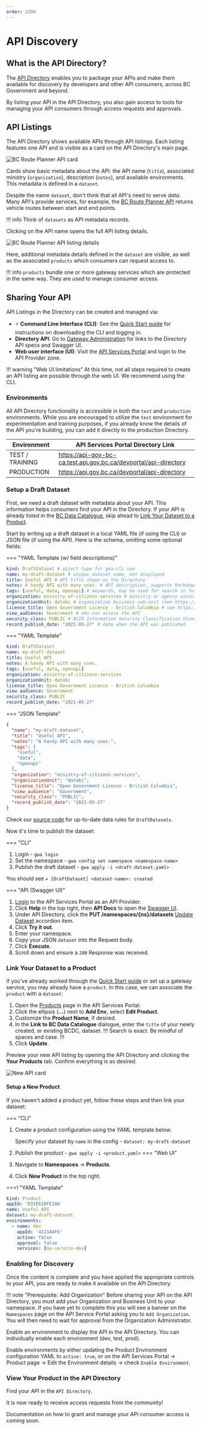 ```yaml
---
order: 2200
---
```


# API Discovery

## What is the API Directory?

The [API Directory](https://api.gov.bc.ca/devportal/api-directory) enables you to package your APIs and make them available for discovery by developers and other API consumers, across BC Government and beyond.

By listing your API in the API Directory, you also gain access to tools for managing your API consumers through access requests and approvals.

## API Listings

The API Directory shows available APIs through API listings. Each listing features one API and is visible as a card on the API Directory's main page.

![BC Route Planner API card](assets/api-directory-card.png)

Cards show basic metadata about the API: the API name (`title`), associated ministry (`organization`), description (`notes`), and available environments. This metadata is defined in a `dataset`.

Despite the name `dataset`, don't think that all API's need to serve *data*. Many API's provide services, for example, the [BC Route Planner API](https://api.gov.bc.ca/devportal/api-directory/740?preview=false) returns vehicle routes between start and end points.

!!! info
    Think of `datasets` as API metadata records.

Clicking on the API name opens the full API listing details.

![BC Route Planner API listing details](assets/api-directory-listing.png)

Here, additional metadata details defined in the `dataset` are visible, as well as the associated `products` which consumers can request access to.

!!! info
    `products` bundle one or more gateway services which are protected in the same way. They are used to manage consumer access.

## Sharing Your API

API Listings in the Directory can be created and managed via:

- ⭐ **Command Line Interface (CLI)**: See the [Quick Start guide](../guides/owner-journey.md) for instructions on downloading the CLI and logging in.
- **Directory API**: Go to [Gateway Administration](../resources/gateway-admin.md#directory-api) for links to the Directory API specs and Swagger UI.
- **Web user interface (UI)**: Visit the [API Services Portal](https://api.gov.bc.ca/) and login to the API Provider zone.

!!! warning "Web UI limitations"
    At this time, not all steps required to create an API listing are possible through the web UI. We recommend using the CLI.

### Environments

All API Directory functionality is accessible in both the `test` and `production` environments. While you are encouraged to utilize the `test` environment for experimentation and training purposes, if you already know the details of the API you're building, you can add it directly to the production Directory.

| Environment     | API Services Portal Directory Link                               |
| --------------- | ---------------------------------------------------------------- |
| TEST / TRAINING | https://api-gov-bc-ca.test.api.gov.bc.ca/devportal/api-directory |
| PRODUCTION      | https://api.gov.bc.ca/devportal/api-directory                    |

### Setup a Draft Dataset

First, we need a draft dataset with metadata about your API. This information helps consumers find your API in the Directory. If your API is already listed in the [BC Data Catalogue](https://catalogue.data.gov.bc.ca/), skip ahead to [Link Your Dataset to a Product](#link-your-dataset-to-a-product).

Start by writing up a draft dataset in a local YAML file (if using the CLI) or JSON file (if using the API). Here is the schema, omitting some optional fields:

=== "YAML Template (w/ field descriptions)"
```yaml
kind: DraftDataset # object type for gwa-cli use
name: my-draft-dataset # unique dataset name, not displayed
title: Useful API # API title shown on the Directory
notes: A handy API with many uses. # API description, supports Markdown formatting
tags: [useful, data, openapi] # keywords, may be used for search in future
organization: ministry-of-citizens-services # ministry or agency associated with the API (see https://api.gov.bc.ca/ds/api/v2/organizations for options) - this must match the organization associated with the namespace
organizationUnit: databc # organization business sub-unit (see https://api.gov.bc.ca/ds/api/v2/organizations/<organization> for options)
license_title: Open Government Licence - British Columbia # see https://bcgov.github.io/data-publication/pages/dps_licences.html for licensing options
view_audience: Government # who can access the API
security_class: PUBLIC # OCIO Information Security Classification Standard, see https://www2.gov.bc.ca/assets/gov/government/services-for-government-and-broader-public-sector/information-technology-services/standards-files/618_information_security_classification_standard.pdf
record_publish_date: "2021-05-27" # date when the API was published
```

=== "YAML Template"
```yaml
kind: DraftDataset
name: my-draft-dataset
title: Useful API
notes: A handy API with many uses.
tags: [useful, data, openapi]
organization: ministry-of-citizens-services
organizationUnit: databc
license_title: Open Government Licence - British Columbia
view_audience: Government
security_class: PUBLIC
record_publish_date: "2021-05-27"
```

=== "JSON Template"
```json
{
  "name": "my-draft-dataset",
  "title": "Useful API",
  "notes": "A handy API with many uses.",
  "tags": [
    "useful",
    "data",
    "openapi"
  ],
  "organization": "ministry-of-citizens-services",
  "organizationUnit": "databc",
  "license_title": "Open Government Licence - British Columbia",
  "view_audience": "Government",
  "security_class": "PUBLIC",
  "record_publish_date": "2021-05-27"
}
```

Check our [source code](https://github.com/bcgov/api-services-portal/blob/dev/src/batch/data-rules.js#L116) for up-to-date data rules for `DraftDatasets`.

Now it's time to publish the dataset:

=== "CLI"
1. Login - `gwa login`
2. Set the namespace - `gwa config set namespace <namespace-name>`
3. Publish the draft dataset - `gwa apply -i <draft-dataset.yaml>`

You should see `✔ [DraftDataset] <dataset-name>: created`

=== "API (Swagger UI)"
1. [Login](https://api.gov.bc.ca/login?identity=provider&f=%2F) to the API Services Portal as an API Provider.
2. Click **Help** in the top right, then **API Docs** to open the [Swagger UI](https://api.gov.bc.ca/ds/api/v2/console/).
3. Under API Directory, click the **PUT /namespaces/{ns}/datasets** [Update Dataset](https://api.gov.bc.ca/ds/api/v2/console/#/API%20Directory/put-dataset) accordion item.
4. Click **Try it out**.
5. Enter your namespace.
6. Copy your JSON `dataset` into the Request body.
7. Click **Execute**.
8. Scroll down and ensure a `200` Response was received.


### Link Your Dataset to a Product

If you've already worked through the [Quick Start guide](../guides/owner-journey.md) or set up a gateway service, you may already have a `product`. In this case, we can associate the `product` with a `dataset`:

1. Open the [Products](https://api.gov.bc.ca/manager/products) page in the API Services Portal.
2. Click the ellipsis (**...**) next to **Add Env**, select **Edit Product**.
3. Customize the **Product Name**, if desired.
4. In the **Link to BC Data Catalogue** dialogue, enter the `title` of your newly created, or existing BCDC, dataset.
!!!
Search is exact. Be mindful of spaces and case.
!!!
5. Click **Update**.

Preview your new API listing by opening the API Directory and clicking the **Your Products** tab. Confirm everything is as desired.

![New API card](assets/new-api-directory-card.png)

#### Setup a New Product

If you haven't added a product yet, follow these steps and then link your dataset:

=== "CLI"
1. Create a product configuration using the YAML template below.
   
   Specify your dataset by `name` in the config - `dataset: my-draft-dataset`
2. Publish the product - `gwa apply -i <product.yaml>`
=== "Web UI"
1. Navigate to **Namespaces** -> **Products**.
2. Click **New Product** in the top right.


===! "YAML Template"
<!-- TODO: describe product fields -->
```yaml
kind: Product
appId: 'D31E616FE1A6'
name: Useful API
dataset: my-draft-dataset
environments:
  - name: dev
    appId: '4221AAF6'
    active: false
    approval: false
    services: [my-service-dev]
```

### Enabling for Discovery

Once the content is complete and you have applied the appropriate controls to your API, you are ready to make it available on the API Directory.

!!! note "Prerequisite: Add Organization"
  Before sharing your API on the API Directory, you must add your Organization and Business Unit to your namespace. If you have yet to complete this you will see a banner on the `Namespaces` page on the API Service Portal asking you to `Add Organization`. You will then need to wait for approval from the Organization Administrator.


Enable an environment to display the API in the API Directory. You can individually enable each environment (dev, test, prod). 

Enable environments by either updating the Product Environment configuration YAML to `active: true`, or on the API Services Portal -> Product page -> Edit the Environment details -> check `Enable Environment`.

### View Your Product in the API Directory

Find your API in the `API Directory`.

It is now ready to receive access requests from the community!

Documentation on how to grant and manage your API consumer access is coming soon.